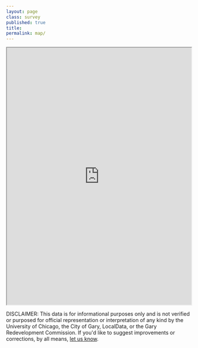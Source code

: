```yaml
---
layout: page
class: survey
published: true
title:
permalink: map/
---
```


<iframe src="https://app.localdata.com/#projects/gary/dive" width="100%" id="iframe" style="height: 700px;"></iframe>

<p>DISCLAIMER: This data is for informational purposes only and is not verified or purposed for official representation or interpretation of any kind by the University of Chicago, the City of Gary, LocalData, or the Gary Redevelopment Commission.  If you'd like to suggest improvements or corrections, by all means, <a href="../about">let us know</a>.</p>
